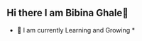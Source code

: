 ## Hi there I am Bibina Ghale👋

* 🌱 I am currently  Learning and Growing *

<!--
**BinaGhale/BinaGhale** is a ✨ _special_ ✨ repository because its `README.md` (this file) appears on your GitHub profile.

Here are some ideas to get you started:

**I’m currently  learning **
- 🌱 I’m currently learning ...
- 👯 I’m looking to collaborate on ...
- 🤔 I’m looking for help with ...
- 💬 Ask me about ...
- 📫 How to reach me: ...
- 😄 Pronouns: ...
- ⚡ Fun fact: ...
-->

